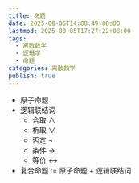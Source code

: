 ```yaml
---
title: 命题
date: 2025-08-05T14:08:49+08:00
lastmod: 2025-08-05T17:27:22+08:00
tags:
  - 离散数学
  - 逻辑学
  - 命题
categories: 离散数学
publish: true
---
```


- 原子命题
- 逻辑联结词
	- 合取 $\wedge$
	- 析取 $\vee$
	- 否定 $\neg$
	- 条件 $\rightarrow$
	- 等价 $\leftrightarrow$
- 复合命题 $:=$ 原子命题 + 逻辑联结词